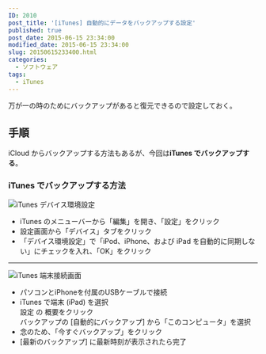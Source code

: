 ```yaml
---
ID: 2010
post_title: '[iTunes] 自動的にデータをバックアップする設定'
published: true
post_date: 2015-06-15 23:34:00
modified_date: 2015-06-15 23:34:00
slug: 20150615233400.html
categories:
  - ソフトウェア
tags:
  - iTunes
---
```

万が一の時のためにバックアップがあると復元できるので設定しておく。
<!--more-->
<h2>手順</h2>
iCloud からバックアップする方法もあるが、今回は<strong>iTunes でバックアップする</strong>。

<h3>iTunes でバックアップする方法</h3>
<img alt="iTunes デバイス環境設定" src="[cfview name='img_1']">
<ul>
 <li>iTunes のメニューバーから「編集」を開き、「設定」をクリック</li>
 <li>設定画面から「デバイス」タブをクリック</li>
 <li>「デバイス環境設定」で「iPod、iPhone、および iPad を自動的に同期しない」にチェックを入れ、「OK」をクリック</li>
</ul>
<hr>
<img alt="iTunes 端末接続画面" src="[cfview name='img_2']">
<ul>
 <li>パソコンとiPhoneを付属のUSBケーブルで接続</li>
 <li>iTunes で端末 (iPad) を選択<br>設定 の 概要をクリック <br>バックアップの [自動的にバックアップ] から「このコンピュータ」を選択</li>
 <li>念のため、「今すぐバックアップ」をクリック</li>
 <li>[最新のバックアップ] に最新時刻が表示されたら完了</li>
</ul>